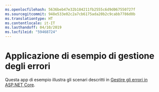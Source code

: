 ```yaml
---
ms.openlocfilehash: 5636beb47e32b184211fb2555c6d9d067550727f
ms.sourcegitcommit: 948e533e02c2a7cb6175ada20b2c9cabb7786d0b
ms.translationtype: HT
ms.contentlocale: it-IT
ms.lasthandoff: 04/10/2019
ms.locfileid: "59468724"
---
```

# <a name="error-handling-sample-application"></a>Applicazione di esempio di gestione degli errori

Questa app di esempio illustra gli scenari descritti in [Gestire gli errori in ASP.NET Core](https://docs.microsoft.com/aspnet/core/fundamentals/error-handling).
